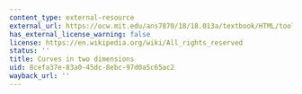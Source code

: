 ```yaml
---
content_type: external-resource
external_url: https://ocw.mit.edu/ans7870/18/18.013a/textbook/HTML/tools/tools17.html
has_external_license_warning: false
license: https://en.wikipedia.org/wiki/All_rights_reserved
status: ''
title: Curves in two dimensions
uid: 8cefa37e-83a0-45dc-8ebc-97d0a5c65ac2
wayback_url: ''
---
```

